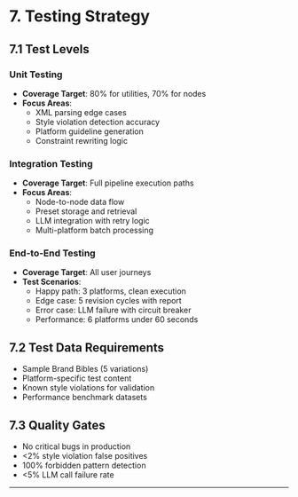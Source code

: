# 7. Testing Strategy

## 7.1 Test Levels

### Unit Testing
- **Coverage Target**: 80% for utilities, 70% for nodes
- **Focus Areas**: 
  - XML parsing edge cases
  - Style violation detection accuracy
  - Platform guideline generation
  - Constraint rewriting logic

### Integration Testing
- **Coverage Target**: Full pipeline execution paths
- **Focus Areas**:
  - Node-to-node data flow
  - Preset storage and retrieval
  - LLM integration with retry logic
  - Multi-platform batch processing

### End-to-End Testing
- **Coverage Target**: All user journeys
- **Test Scenarios**:
  - Happy path: 3 platforms, clean execution
  - Edge case: 5 revision cycles with report
  - Error case: LLM failure with circuit breaker
  - Performance: 6 platforms under 60 seconds

## 7.2 Test Data Requirements
- Sample Brand Bibles (5 variations)
- Platform-specific test content
- Known style violations for validation
- Performance benchmark datasets

## 7.3 Quality Gates
- No critical bugs in production
- <2% style violation false positives
- 100% forbidden pattern detection
- <5% LLM call failure rate

---
